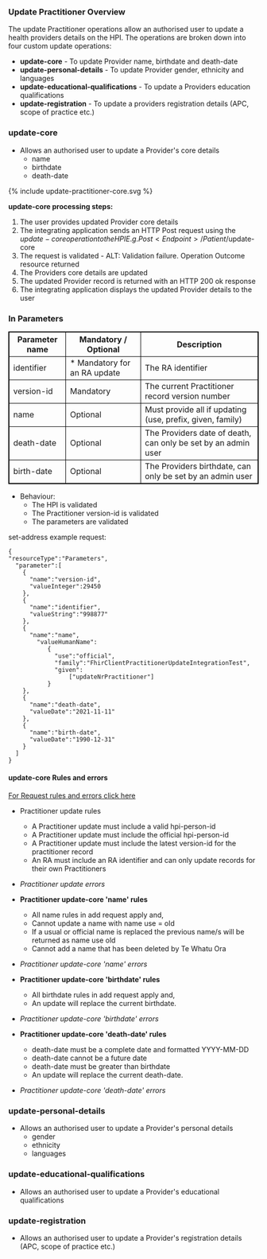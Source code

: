 

### Update Practitioner Overview

The update Practitioner operations allow an authorised user to update a health providers details on the HPI. The operations are broken down into four custom update operations:

* **update-core** - To update Provider name, birthdate and death-date
* **update-personal-details** - To update Provider gender, ethnicity and languages
* **update-educational-qualifications** - To update a Providers education qualifications
* **update-registration** - To update a providers registration details (APC, scope of practice etc.)

### update-core

* Allows an authorised user to update a Provider's core details
  * name
  * birthdate
  * death-date

<div>
{% include update-practitioner-core.svg %}
</div>

**update-core processing steps:**

1. The user provides updated Provider core details
2. The integrating application sends an HTTP Post request using the $update-core operation to the HPI E.g. Post<Endpoint>/Patient/$update-core
3. The request is validated - ALT: Validation failure. Operation Outcome resource returned
4. The Providers core details are updated
5. The updated Provider record is returned with an HTTP 200 ok response
6. The integrating application displays the updated Provider details to the user

<h3>In Parameters</h3>
<table>
<style>
table, th, td {
  border: 1px solid black;
  border-collapse: collapse;
}
</style>
<tr><th> Parameter name </th>
<th> Mandatory / Optional </th>
<th> Description </th></tr>

<tr><td> identifier </td>
<td> * Mandatory for an RA update </td>
<td> The RA identifier </td></tr>

<tr><td> version-id </td>
<td> Mandatory </td>
<td> The current Practitioner record version number </td></tr>

<tr><td> name </td>
<td> Optional </td>
<td> Must provide all if updating (use, prefix, given, family) </td></tr>

<tr><td> death-date </td>
<td> Optional </td>
<td> The Providers date of death, can only be set by an admin user </td></tr>

<tr><td> birth-date </td>
<td> Optional </td>
<td> The Providers birthdate, can only be set by an admin user </td></tr>
</table>

* Behaviour:
  * The HPI is validated
  * The Practitioner version-id is validated
  * The parameters are validated

set-address example request:

```  
{
"resourceType":"Parameters",
  "parameter":[
    {
      "name":"version-id",
      "valueInteger":29450
    },
    {
      "name":"identifier",
      "valueString":"998877"
    },
    {
      "name":"name",
        "valueHumanName":
           {
             "use":"official",
             "family":"FhirClientPractitionerUpdateIntegrationTest",
             "given":
                 ["updateNrPractitioner"]
           }
    },
    {
      "name":"death-date",
      "valueDate":"2021-11-11"
    },
    {
      "name":"birth-date",
      "valueDate":"1990-12-31"
    }
  ]
}

```


#### update-core Rules and errors

[For Request rules and errors click here](/general.html#request-rules-and-errors)

* Practitioner update rules
  * A Practitioner update must include a valid hpi-person-id
  * A Practitioner update must include the official hpi-person-id
  * A Practitioner update must include the latest version-id for the practitioner record
  * An RA must include an RA identifier and can only update records for their own Practitioners

* _Practitioner update errors_

* **Practitioner update-core 'name' rules**
  * All name rules in add request apply and,
  * Cannot update a name with name use = old
  * If a usual or official name is replaced the previous name/s will be returned as name use old
  * Cannot add a name that has been deleted by Te Whatu Ora

* _Practitioner update-core 'name' errors_


* **Practitioner update-core 'birthdate' rules**
  * All birthdate rules in add request apply and,
  * An update will replace the current birthdate.

* _Practitioner update-core 'birthdate' errors_
 

* **Practitioner update-core 'death-date' rules**
  * death-date must be a complete date and formatted YYYY-MM-DD
  * death-date cannot be a future date
  * death-date must be greater than birthdate
  * An update will replace the current death-date.

* _Practitioner update-core 'death-date' errors_



### update-personal-details

* Allows an authorised user to update a Provider's personal details
  * gender
  * ethnicity
  * languages

### update-educational-qualifications

* Allows an authorised user to update a Provider's educational qualifications


### update-registration

* Allows an authorised user to update a Provider's registration details (APC, scope of practice etc.)
